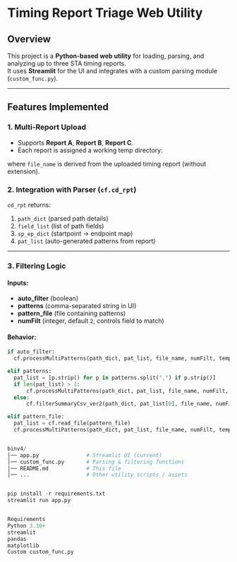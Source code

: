 # Timing Report Triage Web Utility

## Overview
This project is a **Python-based web utility** for loading, parsing, and analyzing up to three STA timing reports.  
It uses **Streamlit** for the UI and integrates with a custom parsing module (`custom_func.py`).

---

## Features Implemented

### 1. Multi-Report Upload
- Supports **Report A**, **Report B**, **Report C**.
- Each report is assigned a working temp directory:

where `file_name` is derived from the uploaded timing report (without extension).

### 2. Integration with Parser (`cf.cd_rpt`)
`cd_rpt` returns:
1. `path_dict` (parsed path details)
2. `field_list` (list of path fields)
3. `sp_ep_dict` (startpoint → endpoint map)
4. `pat_list` (auto-generated patterns from report)

---

### 3. Filtering Logic

#### Inputs:
- **auto_filter** (boolean)
- **patterns** (comma-separated string in UI)
- **pattern_file** (file containing patterns)
- **numFilt** (integer, default `2`, controls field to match)

#### Behavior:
```python
if auto_filter:
  cf.processMultiPatterns(path_dict, pat_list, file_name, numFilt, temp_dir)

elif patterns:
  pat_list = [p.strip() for p in patterns.split(",") if p.strip()]
  if len(pat_list) > 1:
      cf.processMultiPatterns(path_dict, pat_list, file_name, numFilt, temp_dir)
  else:
      cf.filterSummaryCsv_ver2(path_dict, pat_list[0], file_name, numFilt, temp_dir)

elif pattern_file:
  pat_list = cf.read_file(pattern_file)
  cf.processMultiPatterns(path_dict, pat_list, file_name, numFilt, temp_dir)


binv4/
│── app.py               # Streamlit UI (current)
│── custom_func.py       # Parsing & filtering functions
│── README.md            # This file
│── ...                  # Other utility scripts / assets


pip install -r requirements.txt
streamlit run app.py


Requirements
Python 3.10+
streamlit
pandas
matplotlib
Custom custom_func.py
